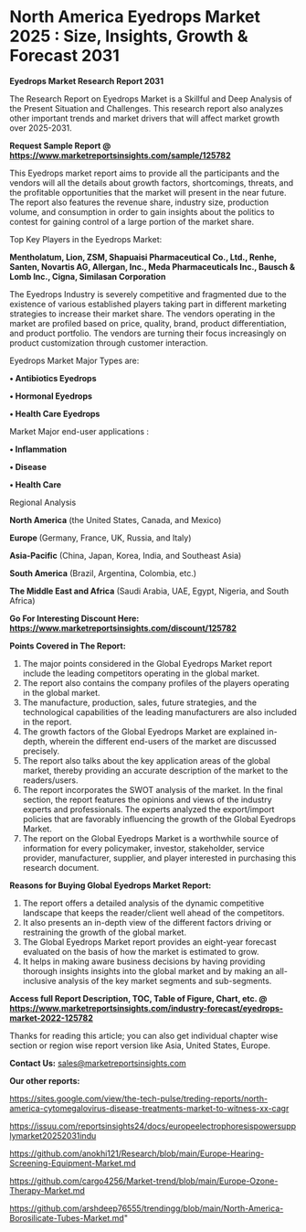 # North America Eyedrops Market 2025 : Size, Insights, Growth & Forecast 2031

<strong>Eyedrops Market Research Report 2031</strong>

The Research Report on Eyedrops Market is a Skillful and Deep Analysis of the Present Situation and Challenges. This research report also analyzes other important trends and market drivers that will affect market growth over 2025-2031.

<strong>Request Sample Report @ <a href=https://www.marketreportsinsights.com/sample/125782>https://www.marketreportsinsights.com/sample/125782</a></strong>

This Eyedrops market report aims to provide all the participants and the vendors will all the details about growth factors, shortcomings, threats, and the profitable opportunities that the market will present in the near future. The report also features the revenue share, industry size, production volume, and consumption in order to gain insights about the politics to contest for gaining control of a large portion of the market share.

Top Key Players in the Eyedrops Market:

<strong>Mentholatum, Lion, ZSM, Shapuaisi Pharmaceutical Co., Ltd., Renhe, Santen, Novartis AG, Allergan, Inc., Meda Pharmaceuticals Inc., Bausch & Lomb Inc., Cigna, Similasan Corporation</strong>

The Eyedrops Industry is severely competitive and fragmented due to the existence of various established players taking part in different marketing strategies to increase their market share. The vendors operating in the market are profiled based on price, quality, brand, product differentiation, and product portfolio. The vendors are turning their focus increasingly on product customization through customer interaction.

Eyedrops Market Major Types are:

<strong>• Antibiotics Eyedrops

• Hormonal Eyedrops

• Health Care Eyedrops</strong>

Market Major end-user applications :

<strong>• Inflammation

• Disease

• Health Care</strong>

Regional Analysis

</u><strong><b>North America</b></strong> (the United States, Canada, and Mexico)

<strong><b>Europe </b></strong>(Germany, France, UK, Russia, and Italy)

<strong><b>Asia-Pacific</b></strong> (China, Japan, Korea, India, and Southeast Asia)

<strong><b>South America</b></strong> (Brazil, Argentina, Colombia, etc.)

<strong><b>The Middle East and Africa</b></strong> (Saudi Arabia, UAE, Egypt, Nigeria, and South Africa)

<strong>Go For Interesting Discount Here: <a href=https://www.marketreportsinsights.com/discount/125782>https://www.marketreportsinsights.com/discount/125782</a></strong>

<strong>Points Covered in The Report:</strong>
<ol>
  <li>The major points considered in the Global Eyedrops Market report include the leading competitors operating in the global market.</li>
  <li>The report also contains the company profiles of the players operating in the global market.</li>
  <li>The manufacture, production, sales, future strategies, and the technological capabilities of the leading manufacturers are also included in the report.</li>
  <li>The growth factors of the Global Eyedrops Market are explained in-depth, wherein the different end-users of the market are discussed precisely.</li>
  <li>The report also talks about the key application areas of the global market, thereby providing an accurate description of the market to the readers/users.</li>
  <li>The report incorporates the SWOT analysis of the market. In the final section, the report features the opinions and views of the industry experts and professionals. The experts analyzed the export/import policies that are favorably influencing the growth of the Global Eyedrops Market.</li>
  <li>The report on the Global Eyedrops Market is a worthwhile source of information for every policymaker, investor, stakeholder, service provider, manufacturer, supplier, and player interested in purchasing this research document.</li>
</ol>
<strong>Reasons for Buying Global Eyedrops Market Report:</strong>

<ol>
  <li>The report offers a detailed analysis of the dynamic competitive landscape that keeps the reader/client well ahead of the competitors.</li>
  <li>It also presents an in-depth view of the different factors driving or restraining the growth of the global market.</li>
  <li>The Global Eyedrops Market report provides an eight-year forecast evaluated on the basis of how the market is estimated to grow.</li>
  <li>It helps in making aware business decisions by having providing thorough insights insights into the global market and by making an all-inclusive analysis of the key market segments and sub-segments.</li>
</ol>
<strong>Access full Report Description, TOC, Table of Figure, Chart, etc. @ <a href=https://www.marketreportsinsights.com/industry-forecast/eyedrops-market-2022-125782>https://www.marketreportsinsights.com/industry-forecast/eyedrops-market-2022-125782</a></strong>


Thanks for reading this article; you can also get individual chapter wise section or region wise report version like Asia, United States, Europe.

<strong>Contact Us:</strong>
sales@marketreportsinsights.com

<strong>Our other reports:</strong>

<a href=https://sites.google.com/view/the-tech-pulse/treding-reports/north-america-cytomegalovirus-disease-treatments-market-to-witness-xx-cagr>https://sites.google.com/view/the-tech-pulse/treding-reports/north-america-cytomegalovirus-disease-treatments-market-to-witness-xx-cagr</a>

<a href=https://issuu.com/reportsinsights24/docs/europeelectrophoresispowersupplymarket20252031indu>https://issuu.com/reportsinsights24/docs/europeelectrophoresispowersupplymarket20252031indu</a>

<a href=https://github.com/anokhi121/Research/blob/main/Europe-Hearing-Screening-Equipment-Market.md>https://github.com/anokhi121/Research/blob/main/Europe-Hearing-Screening-Equipment-Market.md</a>

<a href=https://github.com/cargo4256/Market-trend/blob/main/Europe-Ozone-Therapy-Market.md>https://github.com/cargo4256/Market-trend/blob/main/Europe-Ozone-Therapy-Market.md</a>

<a href=https://github.com/arshdeep76555/trendingg/blob/main/North-America-Borosilicate-Tubes-Market.md>https://github.com/arshdeep76555/trendingg/blob/main/North-America-Borosilicate-Tubes-Market.md</a>"
